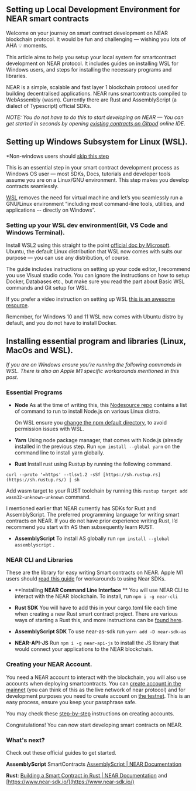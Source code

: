 ## Setting up Local Development Environment for NEAR smart contracts

Welcome on your journey on smart contract development on NEAR blockchain protocol. It would be fun and challenging — wishing you lots of AHA 💡 moments. 

This article aims to help you setup your local system for smartcontract development on NEAR protocol. It includes guides on installing WSL for Windows users, and steps for installing the necessary programs and libraries.

NEAR is a simple, scalable and fast layer 1 blockchain protocol used for building decentralised applications. NEAR runs smartcontracts compiled to WebAssembly (wasm).  Currently there are Rust and AssemblyScript (a dialect of Typescript) official SDKs.

*NOTE: You do not have to do this to start developing on NEAR — You can get started in seconds by opening [existing contracts on Gitpod](https://examples.near.org/) online IDE.*

## **Setting up Windows Subsystem for Linux (WSL).**

   *Non-windows users should [skip this step](#install-lib)

This is an essential step in your smart contract development process as Windows OS user — most SDKs, Docs, tutorials and developer tools assume you are on a Linux/GNU environment. This step makes you develop contracts seamlessly.

[WSL](https://docs.microsoft.com/en-us/windows/wsl/about)  removes the need for virtual machine and let’s you seamlessly run a GNU/Linux environment “including most command-line tools, utilities, and applications -- directly on Windows”. 

### **Setting up your WSL dev environment(Git, VS Code and Windows Terminal).**

Install WSL2 using this straight to the point [official doc by Microsoft](https://docs.microsoft.com/en-us/windows/wsl/setup/environment). Ubuntu, the default Linux distribution that WSL now comes with suits our purpose — you can use any distribution, of course. 

The guide includes instructions on setting up your code editor, I recommend you use Visual studio code. You can ignore the instructions on how to setup Docker, Databases etc., but make sure you read the part about Basic WSL commands and Git setup for WSL.

If you prefer a video instruction on setting up WSL [this is an awesome resource](https://www.youtube.com/watch?v=2TKh3aokgec).

Remember, for Windows 10 and 11 WSL now comes with Ubuntu distro by default, and you do not have to install Docker.

## **Installing essential program and libraries (Linux, MacOs and WSL).** <span id="install-lib"><span>

*If you are on Windows ensure you’re running the following commands in WSL. There is also an Apple M1 specific workarounds mentioned in this post.*

### Essential Programs

- **Node**
As at the time of writing this, this [Nodesource repo](https://github.com/nodesource/distributions/blob/master/README.md#debinstall) contains a list of command to run to install Node.js on various Linux distro.

   On WSL ensure you [change the npm default directory](https://docs.npmjs.com/resolving-eacces-permissions-errors-when-installing-packages-globally#manually-change-npms-default-directory), to avoid permission issues with WSL.

- **Yarn**
Using node package manager, that comes with Node.js (already installed in the previous step. Run `npm install --global yarn` on the command line to install yarn globally.

- **Rust**
Install rust using Rustup by running the following command.

 `curl --proto '=https' --tlsv1.2 -sSf [https://sh.rustup.rs](https://sh.rustup.rs/) | sh` 

   Add wasm target to your RUST toolchain by running this  `rustup target add wasm32-unknown-unknown` command.

   I mentioned earlier that  NEAR currently has SDKs for Rust and AssemblyScript. The preferred programming language for writing smart contracts on NEAR. If you do not have prior experience writing Rust, I’d recommend you start with AS then subsequently learn RUST.

- **AssemblyScript**
To install AS globally run `npm install --global  assemblyscript` . 

### NEAR CLI and Libraries

These are the library for easy writing Smart contracts on NEAR.  Apple M1 users should [read this guide](https://docs.near.org/docs/faq/developer-faq#4-building-smart-contracts-on-apple-m1-arm64) for workarounds to using Near SDKs.
 
- **Installing **NEAR Command Line Interface** **
You will use NEAR CLI to interact with the NEAR blockchain. To install, run `npm i -g near-cli`

- **Rust SDK**
You will have to add this in your cargo.toml file each time when creating a new Rust smart contract project. There are various ways of starting a Rust this, and more instructions can be [found here](https://www.near-sdk.io/).

- **AssemblyScript SDK**
To use near-as-sdk run `yarn add -D near-sdk-as` 

- **NEAR-API-JS**
Run `npm i -g near-api-js` to install the JS library that would connect your applications to the NEAR blockchain.

### Creating your NEAR Account.

You need a NEAR account to interact with the blockchain, you will also use accounts when deploying smartcontracts.
You can [create account in the mainnet](https://wallet.near.org/) (you can think of this as the live network of near protocol) and for development purposes you need to create account on [the testnet](https://wallet.testnet.near.org/). This is an easy process, ensure you keep your passphrase safe.

You may check these [step-by-step](https://docs.near.org/docs/develop/basics/create-account) instructions on creating accounts.

Congratulations! You can now start developing smart contracts on NEAR. 

### What's next?

Check out these official guides to get started.

**AssemblyScript** SmartContracts [AssemblyScript | NEAR Documentation](https://docs.near.org/docs/develop/contracts/as/intro)

**Rust**:  [Building a Smart Contract in Rust | NEAR Documentation](https://docs.near.org/docs/develop/contracts/rust/intro) and [https://www.near-sdk.io/](https://www.near-sdk.io/)